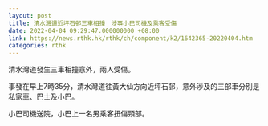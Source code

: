 ```yaml
---
layout: post
title: 清水灣道近坪石邨三車相撞　涉事小巴司機及乘客受傷
date: 2022-04-04 09:29:47.000000000 +08:00
link: https://news.rthk.hk/rthk/ch/component/k2/1642365-20220404.htm
categories: rthk
---
```


清水灣道發生三車相撞意外，兩人受傷。

事發在早上7時35分，清水灣道往黃大仙方向近坪石邨，意外涉及的三部車分別是私家車、巴士及小巴。

小巴司機送院，小巴上一名男乘客扭傷頸部。
